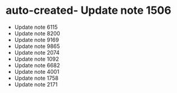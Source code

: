 # auto-created- Update note 1506
- Update note 6115
- Update note 8200
- Update note 9169
- Update note 9865
- Update note 2074
- Update note 1092
- Update note 6682
- Update note 4001
- Update note 1758
- Update note 2171
